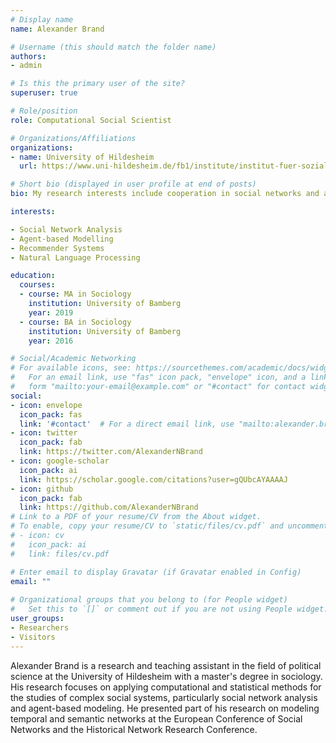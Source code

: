 ```yaml
---
# Display name
name: Alexander Brand

# Username (this should match the folder name)
authors:
- admin

# Is this the primary user of the site?
superuser: true

# Role/position
role: Computational Social Scientist

# Organizations/Affiliations
organizations:
- name: University of Hildesheim
  url: https://www.uni-hildesheim.de/fb1/institute/institut-fuer-sozialwissenschaften/politikwissenschaft/mitglieder/wissenschaftliche-angestellte/alexander-brand/

# Short bio (displayed in user profile at end of posts)
bio: My research interests include cooperation in social networks and applying new methods to the social sciences

interests:

- Social Network Analysis
- Agent-based Modelling
- Recommender Systems
- Natural Language Processing

education:
  courses:
  - course: MA in Sociology
    institution: University of Bamberg
    year: 2019
  - course: BA in Sociology
    institution: University of Bamberg
    year: 2016

# Social/Academic Networking
# For available icons, see: https://sourcethemes.com/academic/docs/widgets/#icons
#   For an email link, use "fas" icon pack, "envelope" icon, and a link in the
#   form "mailto:your-email@example.com" or "#contact" for contact widget.
social:
- icon: envelope
  icon_pack: fas
  link: '#contact'  # For a direct email link, use "mailto:alexander.brand@uni-hildesheim.de".
- icon: twitter
  icon_pack: fab
  link: https://twitter.com/AlexanderNBrand
- icon: google-scholar
  icon_pack: ai
  link: https://scholar.google.com/citations?user=gQUbcAYAAAAJ
- icon: github
  icon_pack: fab
  link: https://github.com/AlexanderNBrand
# Link to a PDF of your resume/CV from the About widget.
# To enable, copy your resume/CV to `static/files/cv.pdf` and uncomment the lines below.  
# - icon: cv
#   icon_pack: ai
#   link: files/cv.pdf

# Enter email to display Gravatar (if Gravatar enabled in Config)
email: ""
  
# Organizational groups that you belong to (for People widget)
#   Set this to `[]` or comment out if you are not using People widget.  
user_groups:
- Researchers
- Visitors
---
```


Alexander Brand is a research and teaching assistant in the field of political science at the University of Hildesheim with a master's degree in sociology.
His research focuses on applying computational and statistical methods for the studies of complex social systems, particularly social network analysis and agent-based modeling. 
He presented part of his research on modeling temporal and semantic networks at the European Conference of Social Networks and the Historical Network Research Conference.

